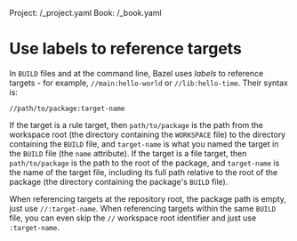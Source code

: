 Project: /_project.yaml
Book: /_book.yaml

# Use labels to reference targets

In `BUILD` files and at the command line, Bazel uses *labels* to reference
targets - for example, `//main:hello-world` or `//lib:hello-time`. Their syntax
is:

```
//path/to/package:target-name
```

If the target is a rule target, then `path/to/package` is the path from the
workspace root (the directory containing the `WORKSPACE` file) to the directory
containing the `BUILD` file, and `target-name` is what you named the target
in the `BUILD` file (the `name` attribute). If the target is a file target,
then `path/to/package` is the path to the root of the package, and
`target-name` is the name of the target file, including its full
path relative to the root of the package (the directory containing the
package's `BUILD` file).

When referencing targets at the repository root, the package path is empty,
just use `//:target-name`. When referencing targets within the same `BUILD`
file, you can even skip the `//` workspace root identifier and just use
`:target-name`.
